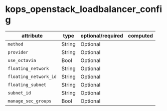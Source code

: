 # kops_openstack_loadbalancer_config

| attribute | type | optional/required | computed |
| --- | --- | --- | --- |
| `method` | String | Optional |  |
| `provider` | String | Optional |  |
| `use_octavia` | Bool | Optional |  |
| `floating_network` | String | Optional |  |
| `floating_network_id` | String | Optional |  |
| `floating_subnet` | String | Optional |  |
| `subnet_id` | String | Optional |  |
| `manage_sec_groups` | Bool | Optional |  |
